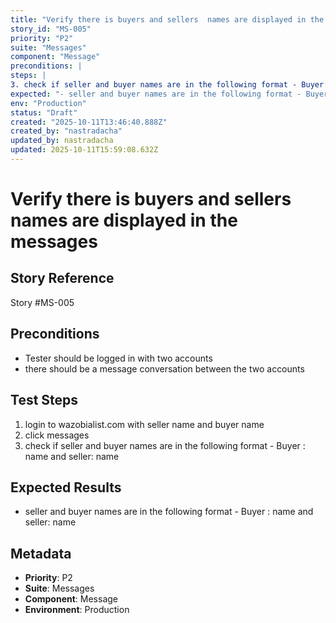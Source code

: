 ```yaml
---
title: "Verify there is buyers and sellers  names are displayed in the messages"
story_id: "MS-005"
priority: "P2"
suite: "Messages"
component: "Message"
preconditions: |
steps: |
3. check if seller and buyer names are in the following format - Buyer: name and seller: name
expected: "- seller and buyer names are in the following format - Buyer : name and seller: name"
env: "Production"
status: "Draft"
created: "2025-10-11T13:46:40.888Z"
created_by: "nastradacha"
updated_by: nastradacha
updated: 2025-10-11T15:59:08.632Z
---
```


# Verify there is buyers and sellers  names are displayed in the messages

## Story Reference
Story #MS-005

## Preconditions
- Tester should be logged in with two accounts
- there should be a message conversation between the two accounts




## Test Steps
1. login to wazobialist.com with seller name and buyer name
2. click messages
3. check if seller and buyer names are in the following format - Buyer : name and seller: name

## Expected Results
- seller and buyer names are in the following format - Buyer : name and seller: name

## Metadata
- **Priority**: P2
- **Suite**: Messages
- **Component**: Message
- **Environment**: Production
